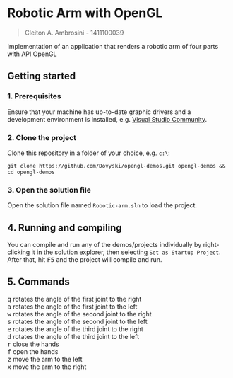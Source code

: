 # Robotic Arm with OpenGL
> Cleiton A. Ambrosini - 1411100039

Implementation of an application that renders a robotic arm of four parts with API OpenGL

## Getting started

### 1. Prerequisites

Ensure that your machine has up-to-date graphic drivers and a development environment is installed, e.g. [Visual Studio Community](https://visualstudio.microsoft.com/).

### 2. Clone the project

Clone this repository in a folder of your choice, e.g. `c:\`:

```
git clone https://github.com/Dovyski/opengl-demos.git opengl-demos && cd opengl-demos
```
### 3. Open the solution file

Open the solution file named `Robotic-arm.sln` to load the project.


## 4. Running and compiling

You can compile and run any of the demos/projects individually by right-clicking it in the solution explorer, then selecting `Set as Startup Project`. After that, hit <kbd>F5</kbd> and the project will compile and run.

## 5. Commands

<kbd>q</kbd> rotates the angle of the first joint to the right<br />
<kbd>a</kbd> rotates the angle of the first joint to the left<br />
<kbd>w</kbd> rotates the angle of the second joint to the right<br />
<kbd>s</kbd> rotates the angle of the second joint to the left<br />
<kbd>e</kbd> rotates the angle of the third joint to the right<br />
<kbd>d</kbd> rotates the angle of the third joint to the left<br />
<kbd>r</kbd> close the hands<br />
<kbd>f</kbd> open the hands<br />
<kbd>z</kbd> move the arm to the left<br />
<kbd>x</kbd> move the arm to the right<br />